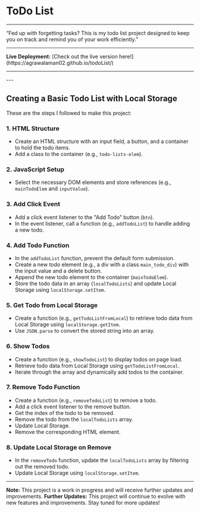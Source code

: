 # ToDo List 
<hr>
“Fed up with forgetting tasks? This is my todo list project designed to keep you on track and remind you of your work efficiently.”
<hr>
<b>Live Deployment:</b> [Check out the live version here!](https://agrawalaman02.github.io/todoList/)

<hr>
---

## Creating a Basic Todo List with Local Storage

These are the steps I followed to make this project:

### 1. HTML Structure
- Create an HTML structure with an input field, a button, and a container to hold the todo items.
- Add a class to the container (e.g., `todo-lists-elem`).

### 2. JavaScript Setup
- Select the necessary DOM elements and store references (e.g., `mainTodoElem` and `inputValue`).

### 3. Add Click Event
- Add a click event listener to the "Add Todo" button (`btn`).
- In the event listener, call a function (e.g., `addTodoList`) to handle adding a new todo.

### 4. Add Todo Function
- In the `addTodoList` function, prevent the default form submission.
- Create a new todo element (e.g., a div with a class `main_todo_div`) with the input value and a delete button.
- Append the new todo element to the container (`mainTodoElem`).
- Store the todo data in an array (`localTodoLists`) and update Local Storage using `localStorage.setItem`.

### 5. Get Todo from Local Storage
- Create a function (e.g., `getTodoListFromLocal`) to retrieve todo data from Local Storage using `localStorage.getItem`.
- Use `JSON.parse` to convert the stored string into an array.

### 6. Show Todos
- Create a function (e.g., `showTodoList`) to display todos on page load.
- Retrieve todo data from Local Storage using `getTodoListFromLocal`.
- Iterate through the array and dynamically add todos to the container.

### 7. Remove Todo Function
- Create a function (e.g., `removeTodoList`) to remove a todo.
- Add a click event listener to the remove button.
- Get the index of the todo to be removed.
- Remove the todo from the `localTodoLists` array.
- Update Local Storage.
- Remove the corresponding HTML element.

### 8. Update Local Storage on Remove
- In the `removeTodo` function, update the `localTodoLists` array by filtering out the removed todo.
- Update Local Storage using `localStorage.setItem`.

---
<b>Note:</b> This project is a work in progress and will receive further updates and improvements.
**Further Updates:** This project will continue to evolve with new features and improvements. Stay tuned for more updates!
